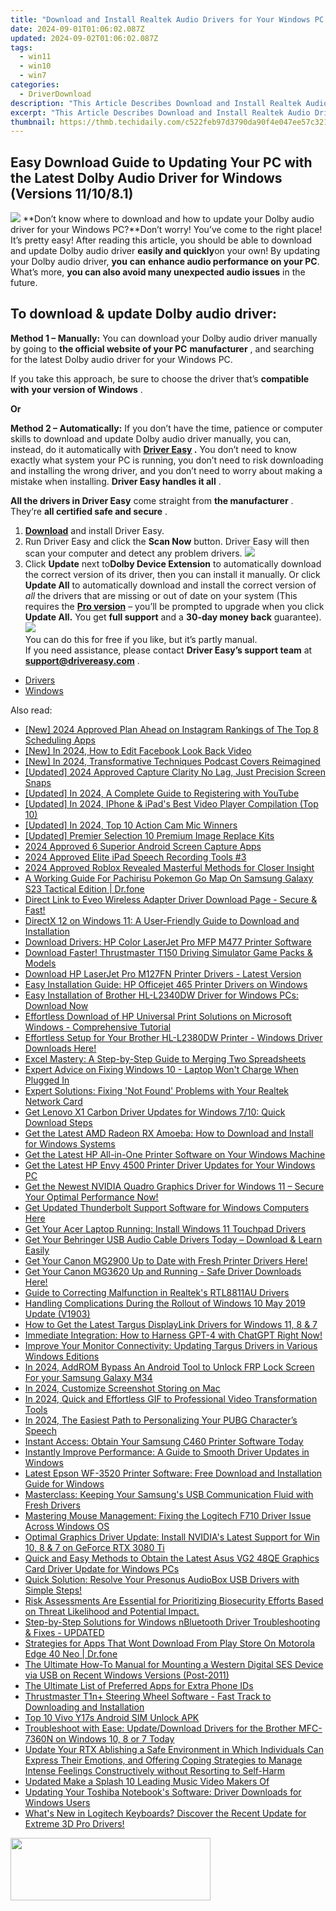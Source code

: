 ```yaml
---
title: "Download and Install Realtek Audio Drivers for Your Windows PC (Versions: 11/10/7)"
date: 2024-09-01T01:06:02.087Z
updated: 2024-09-02T01:06:02.087Z
tags:
  - win11
  - win10
  - win7
categories:
  - DriverDownload
description: "This Article Describes Download and Install Realtek Audio Drivers for Your Windows PC (Versions: 11/10/7)"
excerpt: "This Article Describes Download and Install Realtek Audio Drivers for Your Windows PC (Versions: 11/10/7)"
thumbnail: https://thmb.techidaily.com/c522feb97d3790da90f4e047ee57c321868c402d131fe0f5a053db33ae9c232d.jpg
---
```


## Easy Download Guide to Updating Your PC with the Latest Dolby Audio Driver for Windows (Versions 11/10/8.1)

![](https://images.drivereasy.com/wp-content/uploads/2019/01/snap000424-300x186.png)   **Don’t know where to download and how to update your Dolby audio driver for your Windows PC?**Don’t worry! You’ve come to the right place! It’s pretty easy! After reading this article, you should be able to download and update Dolby audio driver **easily and quickly**on your own! By updating your Dolby audio driver, **you**  **can**  **enhance audio performance on your PC**. What’s more, **you can also avoid many unexpected audio issues**  in the future.

## **To download & update Dolby audio driver:**

**Method 1 – Manually:**  You can download your Dolby audio driver manually by going to **the official website of your PC** **manufacturer**  , and searching for the latest Dolby audio driver for your Windows PC.

 If you take this approach, be sure to choose the driver that’s **compatible with** **your version of Windows** .

**Or**

**Method 2 – Automatically:**   If you don’t have the time, patience or computer skills to download and update Dolby audio driver manually, you can, instead, do it automatically with **[Driver Easy](https://tools.techidaily.com/drivereasy/download/) .**  You don’t need to know exactly what system your PC is running, you don’t need to risk downloading and installing the wrong driver, and you don’t need to worry about making a mistake when installing. **Driver Easy handles it all** .

**All the drivers in Driver Easy** come straight from **the manufacturer** . They‘re **all certified safe and secure** .

1. **[Download](https://tools.techidaily.com/drivereasy/download/)**  and install Driver Easy.
2. Run Driver Easy and click the **Scan Now**  button. Driver Easy will then scan your computer and detect any problem drivers. ![](https://images.drivereasy.com/wp-content/uploads/2019/01/snap000425.png)
3. Click **Update**  next to**Dolby Device Extension** to automatically download the correct version of its driver, then you can install it manually. Or click **Update All**  to automatically download and install the correct version of _all_  the drivers that are missing or out of date on your system (This requires the **[Pro version](https://tools.techidaily.com/drivereasy/download/)**  – you’ll be prompted to upgrade when you click **Update All.** You get **full support**  and a **30-day money back**  guarantee).  
![](https://images.drivereasy.com/wp-content/uploads/2019/01/snap000426.png)  
 You can do this for free if you like, but it’s partly manual.  
 If you need assistance, please contact **Driver Easy’s support team** at [**support@drivereasy.com**](https://tools.techidaily.com/drivereasy/download/) .

* [Drivers](https://tools.techidaily.com/drivereasy/download/)
* [Windows](https://tools.techidaily.com/drivereasy/download/)

<ins class="adsbygoogle"
     style="display:block"
     data-ad-format="autorelaxed"
     data-ad-client="ca-pub-7571918770474297"
     data-ad-slot="1223367746"></ins>



<ins class="adsbygoogle"
     style="display:block"
     data-ad-client="ca-pub-7571918770474297"
     data-ad-slot="8358498916"
     data-ad-format="auto"
     data-full-width-responsive="true"></ins>

<span class="atpl-alsoreadstyle">Also read:</span>
<div><ul>
<li><a href="https://instagram-videos.techidaily.com/new-2024-approved-plan-ahead-on-instagram-rankings-of-the-top-8-scheduling-apps/"><u>[New] 2024 Approved  Plan Ahead on Instagram  Rankings of The Top 8 Scheduling Apps</u></a></li>
<li><a href="https://facebook-clips.techidaily.com/new-in-2024-how-to-edit-facebook-look-back-video/"><u>[New] In 2024, How to Edit Facebook Look Back Video</u></a></li>
<li><a href="https://fox-access.techidaily.com/new-in-2024-transformative-techniques-podcast-covers-reimagined/"><u>[New] In 2024, Transformative Techniques  Podcast Covers Reimagined</u></a></li>
<li><a href="https://digital-screen-recording.techidaily.com/updated-2024-approved-capture-clarity-no-lag-just-precision-screen-snaps/"><u>[Updated] 2024 Approved  Capture Clarity  No Lag, Just Precision Screen Snaps</u></a></li>
<li><a href="https://facebook-video-share.techidaily.com/updated-in-2024-a-complete-guide-to-registering-with-youtube/"><u>[Updated] In 2024, A Complete Guide to Registering with YouTube</u></a></li>
<li><a href="https://fox-glue.techidaily.com/updated-in-2024-iphone-and-ipads-best-video-player-compilation-top-10/"><u>[Updated] In 2024, IPhone & iPad's Best Video Player Compilation (Top 10)</u></a></li>
<li><a href="https://article-tips.techidaily.com/updated-in-2024-top-10-action-cam-mic-winners/"><u>[Updated] In 2024, Top 10 Action Cam Mic Winners</u></a></li>
<li><a href="https://extra-guidance.techidaily.com/updated-premier-selection-10-premium-image-replace-kits/"><u>[Updated] Premier Selection  10 Premium Image Replace Kits</u></a></li>
<li><a href="https://visual-screen-recording.techidaily.com/2024-approved-6-superior-android-screen-capture-apps/"><u>2024 Approved  6 Superior Android Screen Capture Apps</u></a></li>
<li><a href="https://desktop-recording.techidaily.com/2024-approved-elite-ipad-speech-recording-tools-3/"><u>2024 Approved  Elite iPad Speech Recording Tools #3</u></a></li>
<li><a href="https://extra-support.techidaily.com/2024-approved-roblox-revealed-masterful-methods-for-closer-insight/"><u>2024 Approved  Roblox Revealed  Masterful Methods for Closer Insight</u></a></li>
<li><a href="https://change-location.techidaily.com/a-working-guide-for-pachirisu-pokemon-go-map-on-samsung-galaxy-s23-tactical-edition-drfone-by-drfone-virtual-android/"><u>A Working Guide For Pachirisu Pokemon Go Map On Samsung Galaxy S23 Tactical Edition | Dr.fone</u></a></li>
<li><a href="https://driver-download.techidaily.com/direct-link-to-eveo-wireless-adapter-driver-download-page-secure-and-fast/"><u>Direct Link to Eveo Wireless Adapter Driver Download Page - Secure & Fast!</u></a></li>
<li><a href="https://tech-haven.techidaily.com/directx-12-on-windows-11-a-user-friendly-guide-to-download-and-installation/"><u>DirectX 12 on Windows 11: A User-Friendly Guide to Download and Installation</u></a></li>
<li><a href="https://driver-download.techidaily.com/download-drivers-hp-color-laserjet-pro-mfp-m477-printer-software/"><u>Download Drivers: HP Color LaserJet Pro MFP M477 Printer Software</u></a></li>
<li><a href="https://driver-download.techidaily.com/download-faster-thrustmaster-t150-driving-simulator-game-packs-and-models/"><u>Download Faster! Thrustmaster T150 Driving Simulator Game Packs & Models</u></a></li>
<li><a href="https://driver-download.techidaily.com/download-hp-laserjet-pro-m127fn-printer-drivers-latest-version/"><u>Download HP LaserJet Pro M127FN Printer Drivers - Latest Version</u></a></li>
<li><a href="https://driver-download.techidaily.com/easy-installation-guide-hp-officejet-465-printer-drivers-on-windows/"><u>Easy Installation Guide: HP Officejet 465 Printer Drivers on Windows</u></a></li>
<li><a href="https://driver-download.techidaily.com/easy-installation-of-brother-hl-l2340dw-driver-for-windows-pcs-download-now/"><u>Easy Installation of Brother HL-L2340DW Driver for Windows PCs: Download Now</u></a></li>
<li><a href="https://driver-download.techidaily.com/effortless-download-of-hp-universal-print-solutions-on-microsoft-windows-comprehensive-tutorial/"><u>Effortless Download of HP Universal Print Solutions on Microsoft Windows - Comprehensive Tutorial</u></a></li>
<li><a href="https://driver-download.techidaily.com/effortless-setup-for-your-brother-hl-l2380dw-printer-windows-driver-downloads-here/"><u>Effortless Setup for Your Brother HL-L2380DW Printer - Windows Driver Downloads Here!</u></a></li>
<li><a href="https://techno-recovery.techidaily.com/excel-mastery-a-step-by-step-guide-to-merging-two-spreadsheets/"><u>Excel Mastery: A Step-by-Step Guide to Merging Two Spreadsheets</u></a></li>
<li><a href="https://win-howtos.techidaily.com/expert-advice-on-fixing-windows-10-laptop-wont-charge-when-plugged-in/"><u>Expert Advice on Fixing Windows 10 - Laptop Won't Charge When Plugged In</u></a></li>
<li><a href="https://common-error.techidaily.com/expert-solutions-fixing-not-found-problems-with-your-realtek-network-card/"><u>Expert Solutions: Fixing 'Not Found' Problems with Your Realtek Network Card</u></a></li>
<li><a href="https://driver-download.techidaily.com/get-lenovo-x1-carbon-driver-updates-for-windows-710-quick-download-steps/"><u>Get Lenovo X1 Carbon Driver Updates for Windows 7/10: Quick Download Steps</u></a></li>
<li><a href="https://driver-download.techidaily.com/get-the-latest-amd-radeon-rx-amoeba-how-to-download-and-install-for-windows-systems/"><u>Get the Latest AMD Radeon RX Amoeba: How to Download and Install for Windows Systems</u></a></li>
<li><a href="https://driver-download.techidaily.com/get-the-latest-hp-all-in-one-printer-software-on-your-windows-machine/"><u>Get the Latest HP All-in-One Printer Software on Your Windows Machine</u></a></li>
<li><a href="https://driver-download.techidaily.com/get-the-latest-hp-envy-4500-printer-driver-updates-for-your-windows-pc/"><u>Get the Latest HP Envy 4500 Printer Driver Updates for Your Windows PC</u></a></li>
<li><a href="https://driver-download.techidaily.com/1722977757257-get-the-newest-nvidia-quadro-graphics-driver-for-windows-11-secure-your-optimal-performance-now/"><u>Get the Newest NVIDIA Quadro Graphics Driver for Windows 11 – Secure Your Optimal Performance Now!</u></a></li>
<li><a href="https://driver-download.techidaily.com/get-updated-thunderbolt-support-software-for-windows-computers-here/"><u>Get Updated Thunderbolt Support Software for Windows Computers Here</u></a></li>
<li><a href="https://driver-download.techidaily.com/get-your-acer-laptop-running-install-windows-11-touchpad-drivers/"><u>Get Your Acer Laptop Running: Install Windows 11 Touchpad Drivers</u></a></li>
<li><a href="https://driver-download.techidaily.com/get-your-behringer-usb-audio-cable-drivers-today-download-and-learn-easily/"><u>Get Your Behringer USB Audio Cable Drivers Today – Download & Learn Easily</u></a></li>
<li><a href="https://driver-download.techidaily.com/get-your-canon-mg2900-up-to-date-with-fresh-printer-drivers-here/"><u>Get Your Canon MG2900 Up to Date with Fresh Printer Drivers Here!</u></a></li>
<li><a href="https://driver-download.techidaily.com/get-your-canon-mg3620-up-and-running-safe-driver-downloads-here/"><u>Get Your Canon MG3620 Up and Running - Safe Driver Downloads Here!</u></a></li>
<li><a href="https://driver-download.techidaily.com/guide-to-correcting-malfunction-in-realteks-rtl8811au-drivers/"><u>Guide to Correcting Malfunction in Realtek's RTL8811AU Drivers</u></a></li>
<li><a href="https://common-error.techidaily.com/handling-complications-during-the-rollout-of-windows-10-may-2019-update-v1903/"><u>Handling Complications During the Rollout of Windows 10 May 2019 Update (V1903)</u></a></li>
<li><a href="https://driver-download.techidaily.com/how-to-get-the-latest-targus-displaylink-drivers-for-windows-11-8-and-7/"><u>How to Get the Latest Targus DisplayLink Drivers for Windows 11, 8 & 7</u></a></li>
<li><a href="https://tech-revival.techidaily.com/immediate-integration-how-to-harness-gpt-4-with-chatgpt-right-now/"><u>Immediate Integration: How to Harness GPT-4 with ChatGPT Right Now!</u></a></li>
<li><a href="https://driver-download.techidaily.com/improve-your-monitor-connectivity-updating-targus-drivers-in-various-windows-editions/"><u>Improve Your Monitor Connectivity: Updating Targus Drivers in Various Windows Editions</u></a></li>
<li><a href="https://android-frp.techidaily.com/in-2024-addrom-bypass-an-android-tool-to-unlock-frp-lock-screen-for-your-samsung-galaxy-m34-by-drfone-android/"><u>In 2024, AddROM Bypass An Android Tool to Unlock FRP Lock Screen For your Samsung Galaxy M34</u></a></li>
<li><a href="https://remote-screen-capture.techidaily.com/in-2024-customize-screenshot-storing-on-mac/"><u>In 2024, Customize Screenshot Storing on Mac</u></a></li>
<li><a href="https://fox-helps.techidaily.com/in-2024-quick-and-effortless-gif-to-professional-video-transformation-tools/"><u>In 2024, Quick and Effortless GIF to Professional Video Transformation Tools</u></a></li>
<li><a href="https://some-approaches.techidaily.com/in-2024-the-easiest-path-to-personalizing-your-pubg-characters-speech/"><u>In 2024, The Easiest Path to Personalizing Your PUBG Character’s Speech</u></a></li>
<li><a href="https://driver-download.techidaily.com/instant-access-obtain-your-samsung-c460-printer-software-today/"><u>Instant Access: Obtain Your Samsung C460 Printer Software Today</u></a></li>
<li><a href="https://driver-download.techidaily.com/instantly-improve-performance-a-guide-to-smooth-driver-updates-in-windows/"><u>Instantly Improve Performance: A Guide to Smooth Driver Updates in Windows</u></a></li>
<li><a href="https://driver-download.techidaily.com/latest-epson-wf-3520-printer-software-free-download-and-installation-guide-for-windows/"><u>Latest Epson WF-3520 Printer Software: Free Download and Installation Guide for Windows</u></a></li>
<li><a href="https://driver-download.techidaily.com/masterclass-keeping-your-samsungs-usb-communication-fluid-with-fresh-drivers/"><u>Masterclass: Keeping Your Samsung's USB Communication Fluid with Fresh Drivers</u></a></li>
<li><a href="https://driver-download.techidaily.com/mastering-mouse-management-fixing-the-logitech-f710-driver-issue-across-windows-os/"><u>Mastering Mouse Management: Fixing the Logitech F710 Driver Issue Across Windows OS</u></a></li>
<li><a href="https://driver-download.techidaily.com/optimal-graphics-driver-update-install-nvidias-latest-support-for-win-10-8-and-7-on-geforce-rtx-3080-ti/"><u>Optimal Graphics Driver Update: Install NVIDIA's Latest Support for Win 10, 8 & 7 on GeForce RTX 3080 Ti</u></a></li>
<li><a href="https://driver-download.techidaily.com/quick-and-easy-methods-to-obtain-the-latest-asus-vg2-48qe-graphics-card-driver-update-for-windows-pcs/"><u>Quick and Easy Methods to Obtain the Latest Asus VG2 48QE Graphics Card Driver Update for Windows PCs</u></a></li>
<li><a href="https://driver-download.techidaily.com/quick-solution-resolve-your-presonus-audiobox-usb-drivers-with-simple-steps/"><u>Quick Solution: Resolve Your Presonus AudioBox USB Drivers with Simple Steps!</u></a></li>
<li><a href="https://driver-download.techidaily.com/1722971788680-risk-assessments-are-essential-for-prioritizing-biosecurity-efforts-based-on-threat-likelihood-and-potential-impact/"><u>Risk Assessments Are Essential for Prioritizing Biosecurity Efforts Based on Threat Likelihood and Potential Impact.</u></a></li>
<li><a href="https://driver-download.techidaily.com/step-by-step-solutions-for-windows-nbluetooth-driver-troubleshooting-and-fixes-updated/"><u>Step-by-Step Solutions for Windows nBluetooth Driver Troubleshooting & Fixes - UPDATED</u></a></li>
<li><a href="https://fix-guide.techidaily.com/strategies-for-apps-that-wont-download-from-play-store-on-motorola-edge-40-neo-drfone-by-drfone-fix-android-problems-fix-android-problems/"><u>Strategies for Apps That Wont Download From Play Store On Motorola Edge 40 Neo | Dr.fone</u></a></li>
<li><a href="https://driver-download.techidaily.com/the-ultimate-how-to-manual-for-mounting-a-western-digital-ses-device-via-usb-on-recent-windows-versions-post-2011/"><u>The Ultimate How-To Manual for Mounting a Western Digital SES Device via USB on Recent Windows Versions (Post-2011)</u></a></li>
<li><a href="https://tech-recovery.techidaily.com/the-ultimate-list-of-preferred-apps-for-extra-phone-ids/"><u>The Ultimate List of Preferred Apps for Extra Phone IDs</u></a></li>
<li><a href="https://driver-download.techidaily.com/thrustmaster-t1nplus-steering-wheel-software-fast-track-to-downloading-and-installation/"><u>Thrustmaster T1n+ Steering Wheel Software - Fast Track to Downloading and Installation</u></a></li>
<li><a href="https://sim-unlock.techidaily.com/top-10-vivo-y17s-android-sim-unlock-apk-by-drfone-android/"><u>Top 10 Vivo Y17s Android SIM Unlock APK</u></a></li>
<li><a href="https://driver-download.techidaily.com/troubleshoot-with-ease-updatedownload-drivers-for-the-brother-mfc-7360n-on-windows-10-8-or-7-today/"><u>Troubleshoot with Ease: Update/Download Drivers for the Brother MFC-7360N on Windows 10, 8 or 7 Today</u></a></li>
<li><a href="https://driver-download.techidaily.com/update-your-rtx-ablishing-a-safe-environment-in-which-individuals-can-express-their-emotions-and-offering-coping-strategies-to-manage-intense-feelings-const107/"><u>Update Your RTX Ablishing a Safe Environment in Which Individuals Can Express Their Emotions, and Offering Coping Strategies to Manage Intense Feelings Constructively without Resorting to Self-Harm</u></a></li>
<li><a href="https://ai-driven-video-production.techidaily.com/updated-make-a-splash-10-leading-music-video-makers-of/"><u>Updated Make a Splash 10 Leading Music Video Makers Of</u></a></li>
<li><a href="https://driver-download.techidaily.com/updating-your-toshiba-notebooks-software-driver-downloads-for-windows-users/"><u>Updating Your Toshiba Notebook's Software: Driver Downloads for Windows Users</u></a></li>
<li><a href="https://driver-download.techidaily.com/whats-new-in-logitech-keyboards-discover-the-recent-update-for-extreme-3d-pro-drivers/"><u>What's New in Logitech Keyboards? Discover the Recent Update for Extreme 3D Pro Drivers!</u></a></li>
</ul></div>

<!-- affiliate ads begin -->
<a href="https://proteahair.pxf.io/c/5597632/1983634/23621" target="_top" id="1983634"><img src="//a.impactradius-go.com/display-ad/23621-1983634" border="0" alt="" width="320" height="100"/></a><img height="0" width="0" src="https://imp.pxf.io/i/5597632/1983634/23621" style="position:absolute;visibility:hidden;" border="0" />
<!-- affiliate ads end -->